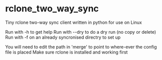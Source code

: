 # rclone_two_way_sync
Tiny rclone two-way sync client written in python for use on Linux

Run with -h to get help
Run with --dry to do a dry run (no copy or delete)
Run with -f on an already syncronised directry to set up

You will need to edit the path in 'merge' to point to where-ever the config file is placed
Make sure rclone is installed and working first
